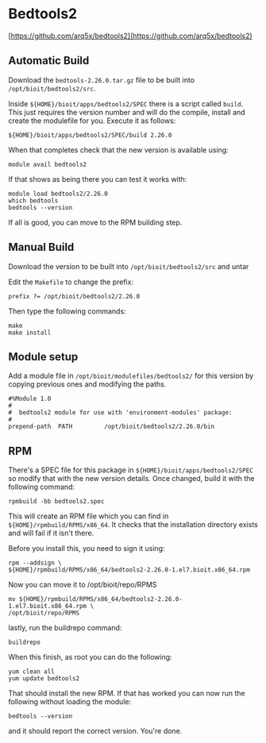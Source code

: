 # Bedtools2

[https://github.com/arq5x/bedtools2](https://github.com/arq5x/bedtools2)

## Automatic Build

Download the `bedtools-2.26.0.tar.gz` file to be built into `/opt/bioit/bedtools2/src`.

Inside `${HOME}/bioit/apps/bedtools2/SPEC` there is a script called `build`. This just requires the version number and will do the compile, install and create the modulefile for you. Execute it as follows:

    ${HOME}/bioit/apps/bedtools2/SPEC/build 2.26.0

When that completes check that the new version is available using:

    module avail bedtools2

If that shows as being there you can test it works with:

    module load bedtools2/2.26.0
    which bedtools
    bedtools --version

If all is good, you can move to the RPM building step.

## Manual Build

Download the version to be built into `/opt/bioit/bedtools2/src` and untar

Edit the `Makefile` to change the prefix:

    prefix ?= /opt/bioit/bedtools2/2.26.0

Then type the following commands:

    make
    make install

## Module setup

Add a module file in `/opt/bioit/modulefiles/bedtools2/` for this version by copying previous ones and modifying the paths.

    #%Module 1.0
    #
    #  bedtools2 module for use with 'environment-modules' package:
    #
    prepend-path  PATH         /opt/bioit/bedtools2/2.26.0/bin

## RPM

There's a SPEC file for this package in `${HOME}/bioit/apps/bedtools2/SPEC` so modify that with the new version details. Once changed, build it with the following command:

    rpmbuild -bb bedtools2.spec

This will create an RPM file which you can find in `${HOME}/rpmbuild/RPMS/x86_64`. It checks that the installation directory exists and will fail if it isn't there.

Before you install this, you need to sign it using:

    rpm --addsign \
    ${HOME}/rpmbuild/RPMS/x86_64/bedtools2-2.26.0-1.el7.bioit.x86_64.rpm

Now you can move it to /opt/bioit/repo/RPMS

    mv ${HOME}/rpmbuild/RPMS/x86_64/bedtools2-2.26.0-1.el7.bioit.x86_64.rpm \
    /opt/bioit/repo/RPMS

lastly, run the buildrepo command:

    buildrepo

When this finish, as root you can do the following:

    yum clean all
    yum update bedtools2

That should install the new RPM. If that has worked you can now run the following without loading the module:

    bedtools --version

and it should report the correct version. You're done.
